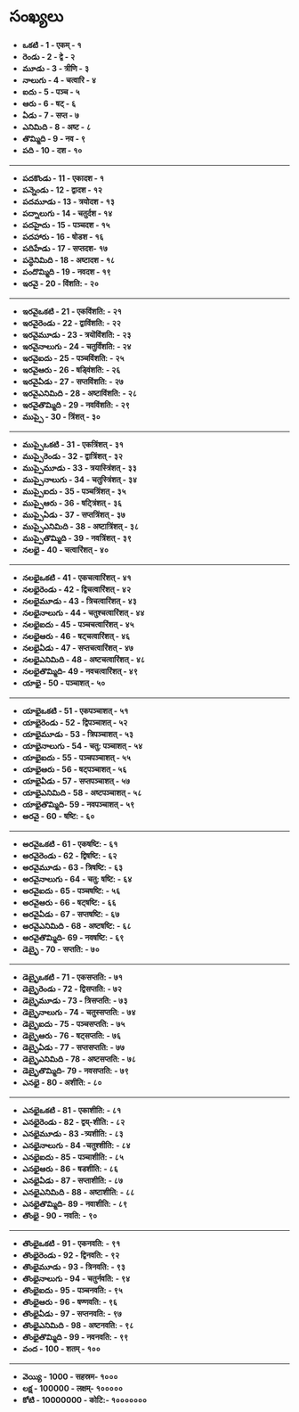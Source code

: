 # సంఖ్యలు 
- **ఒకటి - 1 - एकम् - १**
- **రెండు - 2 - द्वे - २**
- **మూడు - 3 - त्रीणि - ३** 
- **నాలుగు - 4 - चत्वारि - ४**
- **ఐదు - 5 - पञ्च - ५**
- **ఆరు - 6 - षट् - ६** 
- **ఏడు - 7 - सप्त - ७** 
- **ఎనిమిది - 8 - अष्ट - ८** 
- **తొమ్మిది - 9 - नव - ९** 
- **పది - 10 - दश - १०** 
---------------

- **పదకొండు - 11 - एकादश - १** 
- **పన్నెండు - 12 - द्वादश - १२**
- **పదమూడు - 13 - त्रयोदश - १३**
- **పద్నాలుగు - 14 - चतुर्दश - १४**
- **పదహైదు - 15 - पञ्चदश - १५**
- **పదహారు - 16 - षोडश - १६**
- **పదిహేడు - 17 - सप्तदश- १७** 
- **పద్ధెనిమిది - 18 - अष्टादश - १८**
- **పందొమ్మిది - 19 - नवदश - १९** 
- **ఇరవై - 20 - विंशति: - २०** 
---------------
 
- **ఇరవైఒకటి - 21 - एकविंशति: - २१**
- **ఇరవైరెండు - 22 - द्वाविंशति: - २२** 
- **ఇరవైమూడు - 23 -  त्रयॊविंशति: - २३** 
- **ఇరవైనాలుగు - 24 - चतुर्विंशति: - २४**
- **ఇరవైఐదు - 25 - पञ्चविंशति: - २५**
- **ఇరవైఆరు - 26 - षड्विंशति: - २६**
- **ఇరవైఏడు - 27 - सप्तविंशति: - २७**
- **ఇరవైఎనిమిది - 28 - अष्टाविंशति: - २८**
- **ఇరవైతొమ్మిది - 29 - नवविंशति: - २९**
- **ముప్పై - 30 - त्रिंशत् - ३०** 
---------------
 
- **ముప్పైఒకటి  - 31 - एकत्रिंशत् - ३१** 
- **ముప్పైరెండు - 32 - द्वात्रिंशत् - ३२**
- **ముప్పైమూడు - 33 - त्रयास्त्रिंशत् - ३३** 
- **ముప్పైనాలుగు - 34 - चतुस्त्रिंशत् - ३४**
- **ముప్పైఐదు - 35 - पञ्चत्रिंशत् - ३५**
- **ముప్పైఆరు - 36 - षट्त्रिंशत् - ३६**
- **ముప్పైఏడు - 37 - सप्तत्रिंशत् - ३७**
- **ముప్పైఎనిమిది  - 38 - अष्टात्रिंशत् - ३८**
- **ముప్పైతొమ్మిది  - 39 - नवत्रिंशत् - ३९**
- **నలభై  - 40 - चत्वारिंशत् - ४०**  
---------------

  
- **నలభైఒకటి  - 41 - एकचत्वारिंशत् - ४१** 
- **నలభైరెండు - 42 - द्विचत्वारिंशत् - ४२**
- **నలభైమూడు - 43 - त्रिचत्वारिंशत् - ४३**
- **నలభైనాలుగు - 44 - चतुश्चत्वारिंशत् - ४४**
- **నలభైఐదు - 45 - पञ्चचत्वारिंशत् - ४५**
- **నలభైఆరు - 46 - षट्चत्वारिंशत् - ४६**
- **నలభైఏడు - 47 - सप्तचत्वारिंशत् - ४७**
- **నలభైఎనిమిది  - 48 - अष्टचत्वारिंशत् - ४८**
- **నలభైతొమ్మిది- 49 - नवचत्वारिंशत् - ४९**
- **యాభై - 50 - पञ्चाशत् - ५०** 
---------------
 
- **యాభైఒకటి  - 51 - एकपञ्चाशत् - ५१** 
- **యాభైరెండు - 52 - द्विपञ्चाशत् - ५२**
- **యాభైమూడు - 53 - त्रिपञ्चाशत् - ५३**
- **యాభైనాలుగు - 54 - चतु: पञ्चाशत् - ५४**
- **యాభైఐదు - 55 - पञ्चपञ्चाशत् - ५५**
- **యాభైఆరు - 56 - षट्पञ्चाशत् - ५६**
- **యాభైఏడు - 57 - सप्तपञ्चाशत् - ५७**
- **యాభైఎనిమిది  - 58 - अष्टपञ्चाशत् - ५८**
- **యాభైతొమ్మిది- 59 - नवपञ्चाशत् - ५९**
- **అరవై - 60 - षष्टि: - ६०** 
---------------
 
- **అరవైఒకటి  - 61 - एकषष्टि: - ६१** 
- **అరవైరెండు - 62 - द्विषष्टि: - ६२**
- **అరవైమూడు - 63 - त्रिषष्टि: - ६३**
- **అరవైనాలుగు - 64 - चतु: षष्टि: - ६४**
- **అరవైఐదు - 65 - पञ्चषष्टि: - ५६**
- **అరవైఆరు - 66 - षट्षष्टि: - ६६**
- **అరవైఏడు - 67 - सप्तषष्टि: - ६७**
- **అరవైఎనిమిది  - 68 - अष्टषष्टि: - ६८**
- **అరవైతొమ్మిది- 69 - नवषष्टि: - ६९**
- **డెబ్భై - 70 - सप्तति: - ७०** 
---------------


- **డెబ్భైఒకటి  - 71 - एकसप्तति: - ७१** 
- **డెబ్భైరెండు - 72 - द्विसप्तति: - ७२**
- **డెబ్భైమూడు - 73 - त्रिसप्तति: - ७३**
- **డెబ్భైనాలుగు - 74 - चतुस्सप्तति: - ७४**
- **డెబ్భైఐదు - 75 - पञ्चसप्तति: - ७५**
- **డెబ్భైఆరు - 76 - षट्सप्तति: - ७६**
- **డెబ్భైఏడు - 77 - सप्तसप्तति: - ७७**
- **డెబ్భైఎనిమిది  - 78 - अष्टसप्तति: - ७८**
- **డెబ్భైతొమ్మిది- 79 - नवसप्तति: - ७९**
- **ఎనభై - 80 - अशीति: - ८०** 
---------------

- **ఎనభైఒకటి  - 81 - एकाशीति: - ८१** 
- **ఎనభైరెండు - 82 -  द्वय्-शीति: - ८२**
- **ఎనభైమూడు - 83 -त्र्यशीति: - ८३**
- **ఎనభైనాలుగు - 84 -चतुश्शीति: - ८४**
- **ఎనభైఐదు - 85 - पञ्चाशीति: - ८५**
- **ఎనభైఆరు - 86 - षडशीति: - ८६**
- **ఎనభైఏడు - 87 - सप्ताशीति: - ८७**
- **ఎనభైఎనిమిది  - 88 - अष्टाशीति: - ८८**
- **ఎనభైతొమ్మిది- 89 - नवाशीति: - ८९**
- **తొంభై - 90 - नवति: - ९०** 
---------------
 
- **తొంభైఒకటి  - 91 - एकनवति: - ९१** 
- **తొంభైరెండు - 92 - द्विनवति: - ९२**
- **తొంభైమూడు - 93 - त्रिनवति: - ९३**
- **తొంభైనాలుగు - 94 - चतुर्नवति: - ९४**
- **తొంభైఐదు - 95 - पञ्चनवति: - ९५**
- **తొంభైఆరు - 96 - षण्णवति: - ९६**
- **తొంభైఏడు - 97 - सप्तनवति: - ९७**
- **తొంభైఎనిమిది - 98 - अष्टनवति: - ९८**
- **తొంభైతొమ్మిది - 99 - नवनवति: - ९९**
- **వంద - 100 - शतम् - १००** 
---------------

- **వెయ్యి - 1000 - सहस्रम- १०००** 
- **లక్ష - 100000 - लक्षम्- १०००००**  
- **కోటి - 10000000 - कोटि:- १०००००००**  
